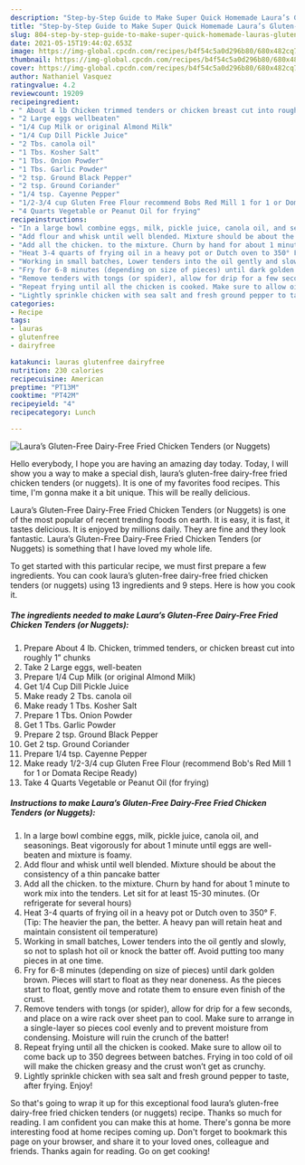 ```yaml
---
description: "Step-by-Step Guide to Make Super Quick Homemade Laura’s Gluten-Free Dairy-Free Fried Chicken Tenders (or Nuggets)"
title: "Step-by-Step Guide to Make Super Quick Homemade Laura’s Gluten-Free Dairy-Free Fried Chicken Tenders (or Nuggets)"
slug: 804-step-by-step-guide-to-make-super-quick-homemade-lauras-gluten-free-dairy-free-fried-chicken-tenders-or-nuggets
date: 2021-05-15T19:44:02.653Z
image: https://img-global.cpcdn.com/recipes/b4f54c5a0d296b80/680x482cq70/lauras-gluten-free-dairy-free-fried-chicken-tenders-or-nuggets-recipe-main-photo.jpg
thumbnail: https://img-global.cpcdn.com/recipes/b4f54c5a0d296b80/680x482cq70/lauras-gluten-free-dairy-free-fried-chicken-tenders-or-nuggets-recipe-main-photo.jpg
cover: https://img-global.cpcdn.com/recipes/b4f54c5a0d296b80/680x482cq70/lauras-gluten-free-dairy-free-fried-chicken-tenders-or-nuggets-recipe-main-photo.jpg
author: Nathaniel Vasquez
ratingvalue: 4.2
reviewcount: 19209
recipeingredient:
- " About 4 lb Chicken trimmed tenders or chicken breast cut into roughly 1 chunks"
- "2 Large eggs wellbeaten"
- "1/4 Cup Milk or original Almond Milk"
- "1/4 Cup Dill Pickle Juice"
- "2 Tbs. canola oil"
- "1 Tbs. Kosher Salt"
- "1 Tbs. Onion Powder"
- "1 Tbs. Garlic Powder"
- "2 tsp. Ground Black Pepper"
- "2 tsp. Ground Coriander"
- "1/4 tsp. Cayenne Pepper"
- "1/2-3/4 cup Gluten Free Flour recommend Bobs Red Mill 1 for 1 or Domata Recipe Ready"
- "4 Quarts Vegetable or Peanut Oil for frying"
recipeinstructions:
- "In a large bowl combine eggs, milk, pickle juice, canola oil, and seasonings. Beat vigorously for about 1 minute until eggs are well-beaten and mixture is foamy."
- "Add flour and whisk until well blended. Mixture should be about the consistency of a thin pancake batter"
- "Add all the chicken. to the mixture. Churn by hand for about 1 minute to work mix into the tenders. Let sit for at least 15-30 minutes. (Or refrigerate for several hours)"
- "Heat 3-4 quarts of frying oil in a heavy pot or Dutch oven to 350° F. (Tip: The heavier the pan, the better. A heavy pan will retain heat and maintain consistent oil temperature)"
- "Working in small batches, Lower tenders into the oil gently and slowly, so not to splash hot oil or knock the batter off. Avoid putting too many pieces in at one time."
- "Fry for 6-8 minutes (depending on size of pieces) until dark golden brown. Pieces will start to float as they near doneness. As the pieces start to float, gently move and rotate them to ensure even finish of the crust."
- "Remove tenders with tongs (or spider), allow for drip for a few seconds, and place on a wire rack over sheet pan to cool. Make sure to arrange in a single-layer so pieces cool evenly and to prevent moisture from condensing. Moisture will ruin the crunch of the batter!"
- "Repeat frying until all the chicken is cooked. Make sure to allow oil to come back up to 350 degrees between batches. Frying in too cold of oil will make the chicken greasy and the crust won’t get as crunchy."
- "Lightly sprinkle chicken with sea salt and fresh ground pepper to taste, after frying. Enjoy!"
categories:
- Recipe
tags:
- lauras
- glutenfree
- dairyfree

katakunci: lauras glutenfree dairyfree 
nutrition: 230 calories
recipecuisine: American
preptime: "PT13M"
cooktime: "PT42M"
recipeyield: "4"
recipecategory: Lunch

---
```



![Laura’s Gluten-Free Dairy-Free Fried Chicken Tenders (or Nuggets)](https://img-global.cpcdn.com/recipes/b4f54c5a0d296b80/680x482cq70/lauras-gluten-free-dairy-free-fried-chicken-tenders-or-nuggets-recipe-main-photo.jpg)

Hello everybody, I hope you are having an amazing day today. Today, I will show you a way to make a special dish, laura’s gluten-free dairy-free fried chicken tenders (or nuggets). It is one of my favorites food recipes. This time, I'm gonna make it a bit unique. This will be really delicious.



Laura’s Gluten-Free Dairy-Free Fried Chicken Tenders (or Nuggets) is one of the most popular of recent trending foods on earth. It is easy, it is fast, it tastes delicious. It is enjoyed by millions daily. They are fine and they look fantastic. Laura’s Gluten-Free Dairy-Free Fried Chicken Tenders (or Nuggets) is something that I have loved my whole life.


To get started with this particular recipe, we must first prepare a few ingredients. You can cook laura’s gluten-free dairy-free fried chicken tenders (or nuggets) using 13 ingredients and 9 steps. Here is how you cook it.

<!--inarticleads1-->

##### The ingredients needed to make Laura’s Gluten-Free Dairy-Free Fried Chicken Tenders (or Nuggets):

1. Prepare  About 4 lb. Chicken, trimmed tenders, or chicken breast cut into roughly 1” chunks
1. Take 2 Large eggs, well-beaten
1. Prepare 1/4 Cup Milk (or original Almond Milk)
1. Get 1/4 Cup Dill Pickle Juice
1. Make ready 2 Tbs. canola oil
1. Make ready 1 Tbs. Kosher Salt
1. Prepare 1 Tbs. Onion Powder
1. Get 1 Tbs. Garlic Powder
1. Prepare 2 tsp. Ground Black Pepper
1. Get 2 tsp. Ground Coriander
1. Prepare 1/4 tsp. Cayenne Pepper
1. Make ready 1/2-3/4 cup Gluten Free Flour (recommend Bob&#39;s Red Mill 1 for 1 or Domata Recipe Ready)
1. Take 4 Quarts Vegetable or Peanut Oil (for frying)




<!--inarticleads2-->

##### Instructions to make Laura’s Gluten-Free Dairy-Free Fried Chicken Tenders (or Nuggets):

1. In a large bowl combine eggs, milk, pickle juice, canola oil, and seasonings. Beat vigorously for about 1 minute until eggs are well-beaten and mixture is foamy.
1. Add flour and whisk until well blended. Mixture should be about the consistency of a thin pancake batter
1. Add all the chicken. to the mixture. Churn by hand for about 1 minute to work mix into the tenders. Let sit for at least 15-30 minutes. (Or refrigerate for several hours)
1. Heat 3-4 quarts of frying oil in a heavy pot or Dutch oven to 350° F. (Tip: The heavier the pan, the better. A heavy pan will retain heat and maintain consistent oil temperature)
1. Working in small batches, Lower tenders into the oil gently and slowly, so not to splash hot oil or knock the batter off. Avoid putting too many pieces in at one time.
1. Fry for 6-8 minutes (depending on size of pieces) until dark golden brown. Pieces will start to float as they near doneness. As the pieces start to float, gently move and rotate them to ensure even finish of the crust.
1. Remove tenders with tongs (or spider), allow for drip for a few seconds, and place on a wire rack over sheet pan to cool. Make sure to arrange in a single-layer so pieces cool evenly and to prevent moisture from condensing. Moisture will ruin the crunch of the batter!
1. Repeat frying until all the chicken is cooked. Make sure to allow oil to come back up to 350 degrees between batches. Frying in too cold of oil will make the chicken greasy and the crust won’t get as crunchy.
1. Lightly sprinkle chicken with sea salt and fresh ground pepper to taste, after frying. Enjoy!




So that's going to wrap it up for this exceptional food laura’s gluten-free dairy-free fried chicken tenders (or nuggets) recipe. Thanks so much for reading. I am confident you can make this at home. There's gonna be more interesting food at home recipes coming up. Don't forget to bookmark this page on your browser, and share it to your loved ones, colleague and friends. Thanks again for reading. Go on get cooking!
